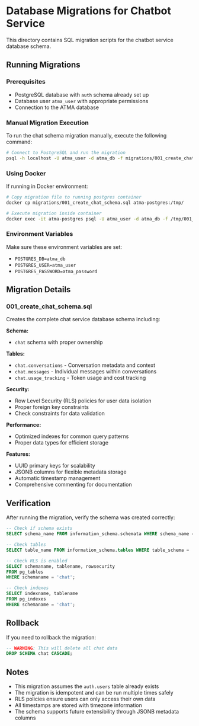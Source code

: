 # Database Migrations for Chatbot Service

This directory contains SQL migration scripts for the chatbot service database schema.

## Running Migrations

### Prerequisites
- PostgreSQL database with `auth` schema already set up
- Database user `atma_user` with appropriate permissions
- Connection to the ATMA database

### Manual Migration Execution

To run the chat schema migration manually, execute the following command:

```bash
# Connect to PostgreSQL and run the migration
psql -h localhost -U atma_user -d atma_db -f migrations/001_create_chat_schema.sql
```

### Using Docker

If running in Docker environment:

```bash
# Copy migration file to running postgres container
docker cp migrations/001_create_chat_schema.sql atma-postgres:/tmp/

# Execute migration inside container
docker exec -it atma-postgres psql -U atma_user -d atma_db -f /tmp/001_create_chat_schema.sql
```

### Environment Variables

Make sure these environment variables are set:
- `POSTGRES_DB=atma_db`
- `POSTGRES_USER=atma_user`
- `POSTGRES_PASSWORD=atma_password`

## Migration Details

### 001_create_chat_schema.sql

Creates the complete chat service database schema including:

**Schema:**
- `chat` schema with proper ownership

**Tables:**
- `chat.conversations` - Conversation metadata and context
- `chat.messages` - Individual messages within conversations  
- `chat.usage_tracking` - Token usage and cost tracking

**Security:**
- Row Level Security (RLS) policies for user data isolation
- Proper foreign key constraints
- Check constraints for data validation

**Performance:**
- Optimized indexes for common query patterns
- Proper data types for efficient storage

**Features:**
- UUID primary keys for scalability
- JSONB columns for flexible metadata storage
- Automatic timestamp management
- Comprehensive commenting for documentation

## Verification

After running the migration, verify the schema was created correctly:

```sql
-- Check if schema exists
SELECT schema_name FROM information_schema.schemata WHERE schema_name = 'chat';

-- Check tables
SELECT table_name FROM information_schema.tables WHERE table_schema = 'chat';

-- Check RLS is enabled
SELECT schemaname, tablename, rowsecurity 
FROM pg_tables 
WHERE schemaname = 'chat';

-- Check indexes
SELECT indexname, tablename 
FROM pg_indexes 
WHERE schemaname = 'chat';
```

## Rollback

If you need to rollback the migration:

```sql
-- WARNING: This will delete all chat data
DROP SCHEMA chat CASCADE;
```

## Notes

- This migration assumes the `auth.users` table already exists
- The migration is idempotent and can be run multiple times safely
- RLS policies ensure users can only access their own data
- All timestamps are stored with timezone information
- The schema supports future extensibility through JSONB metadata columns
